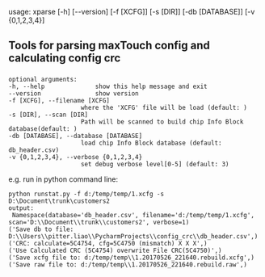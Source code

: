 
usage: xparse [-h] [--version] [-f [XCFG]] [-s [DIR]] [-db [DATABASE]] [-v {0,1,2,3,4}]<br>

Tools for parsing maxTouch config and calculating config crc<br>
------------------

###		
	optional arguments:
	-h, --help				show this help message and exit
	--version				show version
	-f [XCFG], --filename [XCFG]
						where the 'XCFG' file will be load (default: )
	-s [DIR], --scan [DIR]
						Path will be scanned to build chip Info Block database(default: )
	-db [DATABASE], --database [DATABASE]
						load chip Info Block database (default: db_header.csv)
	-v {0,1,2,3,4}, --verbose {0,1,2,3,4}
						set debug verbose level[0-5] (default: 3)


e.g.
	run in python command line:<br>
	
	
	python runstat.py -f d:/temp/temp/1.xcfg -s D:\Document\trunk\customers2
	output:
	 Namespace(database='db_header.csv', filename='d:/temp/temp/1.xcfg', scan='D:\\Document\\trunk\\customers2', verbose=1)
	('Save db to file: D:\\Users\\pitter.liao\\PycharmProjects\\config_crc\\db_header.csv',)
	('CRC: calculate=5C4754, cfg=5C4750 (mismatch) X X X',)
	('Use Calculated CRC (5C4754) overwrite File CRC(5C4750)',)
	('Save xcfg file to: d:/temp/temp\\1.20170526_221640.rebuild.xcfg',)
	('Save raw file to: d:/temp/temp\\1.20170526_221640.rebuild.raw',)
